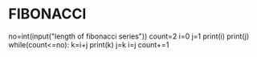 # FIBONACCI
no=int(input("length of fibonacci series"))
count=2
i=0
j=1
print(i)
print(j)
while(count<=no):
    k=i+j
    print(k)
    j=k
    i=j
    count+=1

